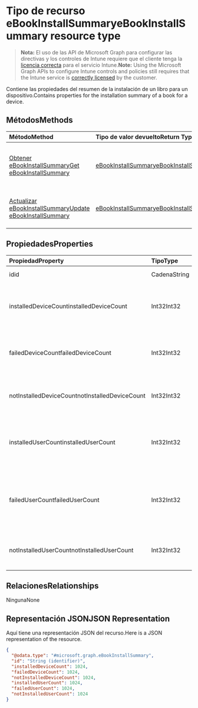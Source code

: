 # <a name="ebookinstallsummary-resource-type"></a><span data-ttu-id="ead38-101">Tipo de recurso eBookInstallSummary</span><span class="sxs-lookup"><span data-stu-id="ead38-101">eBookInstallSummary resource type</span></span>

> <span data-ttu-id="ead38-102">**Nota:** El uso de las API de Microsoft Graph para configurar las directivas y los controles de Intune requiere que el cliente tenga la [licencia correcta](https://go.microsoft.com/fwlink/?linkid=839381) para el servicio Intune.</span><span class="sxs-lookup"><span data-stu-id="ead38-102">**Note:** Using the Microsoft Graph APIs to configure Intune controls and policies still requires that the Intune service is [correctly licensed](https://go.microsoft.com/fwlink/?linkid=839381) by the customer.</span></span>

<span data-ttu-id="ead38-103">Contiene las propiedades del resumen de la instalación de un libro para un dispositivo.</span><span class="sxs-lookup"><span data-stu-id="ead38-103">Contains properties for the installation summary of a book for a device.</span></span>
## <a name="methods"></a><span data-ttu-id="ead38-104">Métodos</span><span class="sxs-lookup"><span data-stu-id="ead38-104">Methods</span></span>
|<span data-ttu-id="ead38-105">Método</span><span class="sxs-lookup"><span data-stu-id="ead38-105">Method</span></span>|<span data-ttu-id="ead38-106">Tipo de valor devuelto</span><span class="sxs-lookup"><span data-stu-id="ead38-106">Return Type</span></span>|<span data-ttu-id="ead38-107">Descripción</span><span class="sxs-lookup"><span data-stu-id="ead38-107">Description</span></span>|
|:---|:---|:---|
|[<span data-ttu-id="ead38-108">Obtener eBookInstallSummary</span><span class="sxs-lookup"><span data-stu-id="ead38-108">Get eBookInstallSummary</span></span>](../api/intune_books_ebookinstallsummary_get.md)|[<span data-ttu-id="ead38-109">eBookInstallSummary</span><span class="sxs-lookup"><span data-stu-id="ead38-109">eBookInstallSummary</span></span>](../resources/intune_books_ebookinstallsummary.md)|<span data-ttu-id="ead38-110">Lea las propiedades y las relaciones del objeto [eBookInstallSummary](../resources/intune_books_ebookinstallsummary.md).</span><span class="sxs-lookup"><span data-stu-id="ead38-110">Read properties and relationships of the [eBookInstallSummary](../resources/intune_books_ebookinstallsummary.md) object.</span></span>|
|[<span data-ttu-id="ead38-111">Actualizar eBookInstallSummary</span><span class="sxs-lookup"><span data-stu-id="ead38-111">Update eBookInstallSummary</span></span>](../api/intune_books_ebookinstallsummary_update.md)|[<span data-ttu-id="ead38-112">eBookInstallSummary</span><span class="sxs-lookup"><span data-stu-id="ead38-112">eBookInstallSummary</span></span>](../resources/intune_books_ebookinstallsummary.md)|<span data-ttu-id="ead38-113">Actualice las propiedades de un objeto [eBookInstallSummary](../resources/intune_books_ebookinstallsummary.md).</span><span class="sxs-lookup"><span data-stu-id="ead38-113">Update the properties of a [eBookInstallSummary](../resources/intune_books_ebookinstallsummary.md) object.</span></span>|

## <a name="properties"></a><span data-ttu-id="ead38-114">Propiedades</span><span class="sxs-lookup"><span data-stu-id="ead38-114">Properties</span></span>
|<span data-ttu-id="ead38-115">Propiedad</span><span class="sxs-lookup"><span data-stu-id="ead38-115">Property</span></span>|<span data-ttu-id="ead38-116">Tipo</span><span class="sxs-lookup"><span data-stu-id="ead38-116">Type</span></span>|<span data-ttu-id="ead38-117">Descripción</span><span class="sxs-lookup"><span data-stu-id="ead38-117">Description</span></span>|
|:---|:---|:---|
|<span data-ttu-id="ead38-118">id</span><span class="sxs-lookup"><span data-stu-id="ead38-118">id</span></span>|<span data-ttu-id="ead38-119">Cadena</span><span class="sxs-lookup"><span data-stu-id="ead38-119">String</span></span>|<span data-ttu-id="ead38-120">Clave de la entidad.</span><span class="sxs-lookup"><span data-stu-id="ead38-120">Key of the entity.</span></span>|
|<span data-ttu-id="ead38-121">installedDeviceCount</span><span class="sxs-lookup"><span data-stu-id="ead38-121">installedDeviceCount</span></span>|<span data-ttu-id="ead38-122">Int32</span><span class="sxs-lookup"><span data-stu-id="ead38-122">Int32</span></span>|<span data-ttu-id="ead38-123">Número de dispositivos que han instalado correctamente este libro.</span><span class="sxs-lookup"><span data-stu-id="ead38-123">Number of Devices that have successfully installed this book.</span></span>|
|<span data-ttu-id="ead38-124">failedDeviceCount</span><span class="sxs-lookup"><span data-stu-id="ead38-124">failedDeviceCount</span></span>|<span data-ttu-id="ead38-125">Int32</span><span class="sxs-lookup"><span data-stu-id="ead38-125">Int32</span></span>|<span data-ttu-id="ead38-126">Número de dispositivos que no han podido instalar este libro.</span><span class="sxs-lookup"><span data-stu-id="ead38-126">Number of Devices that have failed to install this book.</span></span>|
|<span data-ttu-id="ead38-127">notInstalledDeviceCount</span><span class="sxs-lookup"><span data-stu-id="ead38-127">notInstalledDeviceCount</span></span>|<span data-ttu-id="ead38-128">Int32</span><span class="sxs-lookup"><span data-stu-id="ead38-128">Int32</span></span>|<span data-ttu-id="ead38-129">Número de dispositivos que no han instalado este libro.</span><span class="sxs-lookup"><span data-stu-id="ead38-129">Number of Devices that does not have this book installed.</span></span>|
|<span data-ttu-id="ead38-130">installedUserCount</span><span class="sxs-lookup"><span data-stu-id="ead38-130">installedUserCount</span></span>|<span data-ttu-id="ead38-131">Int32</span><span class="sxs-lookup"><span data-stu-id="ead38-131">Int32</span></span>|<span data-ttu-id="ead38-132">Número de usuarios cuyos dispositivos al completo han instalado este libro.</span><span class="sxs-lookup"><span data-stu-id="ead38-132">Number of Users whose devices have all succeeded to install this book.</span></span>|
|<span data-ttu-id="ead38-133">failedUserCount</span><span class="sxs-lookup"><span data-stu-id="ead38-133">failedUserCount</span></span>|<span data-ttu-id="ead38-134">Int32</span><span class="sxs-lookup"><span data-stu-id="ead38-134">Int32</span></span>|<span data-ttu-id="ead38-135">Número de usuarios que tienen 1 o más dispositivos que no han podido instalar este libro.</span><span class="sxs-lookup"><span data-stu-id="ead38-135">Number of Users that have 1 or more device that failed to install this book.</span></span>|
|<span data-ttu-id="ead38-136">notInstalledUserCount</span><span class="sxs-lookup"><span data-stu-id="ead38-136">notInstalledUserCount</span></span>|<span data-ttu-id="ead38-137">Int32</span><span class="sxs-lookup"><span data-stu-id="ead38-137">Int32</span></span>|<span data-ttu-id="ead38-138">Número de usuarios que no han instalado este libro.</span><span class="sxs-lookup"><span data-stu-id="ead38-138">Number of Users that did not install this book.</span></span>|

## <a name="relationships"></a><span data-ttu-id="ead38-139">Relaciones</span><span class="sxs-lookup"><span data-stu-id="ead38-139">Relationships</span></span>
<span data-ttu-id="ead38-140">Ninguna</span><span class="sxs-lookup"><span data-stu-id="ead38-140">None</span></span>
## <a name="json-representation"></a><span data-ttu-id="ead38-141">Representación JSON</span><span class="sxs-lookup"><span data-stu-id="ead38-141">JSON Representation</span></span>
<span data-ttu-id="ead38-142">Aquí tiene una representación JSON del recurso.</span><span class="sxs-lookup"><span data-stu-id="ead38-142">Here is a JSON representation of the resource.</span></span>
<!--{
  "blockType": "resource",
  "keyProperty": "id",
  "baseType": "microsoft.graph.entity",
  "@odata.type": "microsoft.graph.eBookInstallSummary"
}-->
``` json
{
  "@odata.type": "#microsoft.graph.eBookInstallSummary",
  "id": "String (identifier)",
  "installedDeviceCount": 1024,
  "failedDeviceCount": 1024,
  "notInstalledDeviceCount": 1024,
  "installedUserCount": 1024,
  "failedUserCount": 1024,
  "notInstalledUserCount": 1024
}
```



